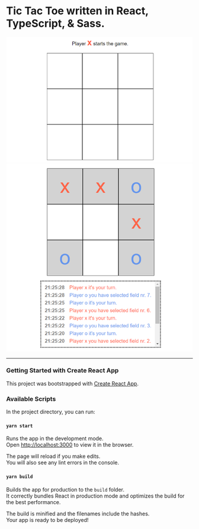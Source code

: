 # Tic Tac Toe written in React, TypeScript, & Sass.
![Game at start](https://raw.githubusercontent.com/bennymeier/tic-tac-toe-react/main/screenshot_1.png)
![Game while playing](https://raw.githubusercontent.com/bennymeier/tic-tac-toe-react/main/screenshot_2.png)

---
### Getting Started with Create React App
This project was bootstrapped with [Create React App](https://github.com/facebook/create-react-app).

### Available Scripts
In the project directory, you can run:

#### `yarn start`

Runs the app in the development mode.\
Open [http://localhost:3000](http://localhost:3000) to view it in the browser.

The page will reload if you make edits.\
You will also see any lint errors in the console.

#### `yarn build`

Builds the app for production to the `build` folder.\
It correctly bundles React in production mode and optimizes the build for the best performance.

The build is minified and the filenames include the hashes.\
Your app is ready to be deployed!


